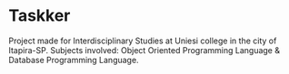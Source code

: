 # Taskker
Project made for Interdisciplinary Studies at Uniesi college in the city of Itapira-SP. Subjects involved: Object Oriented Programming Language &amp; Database Programming Language.
